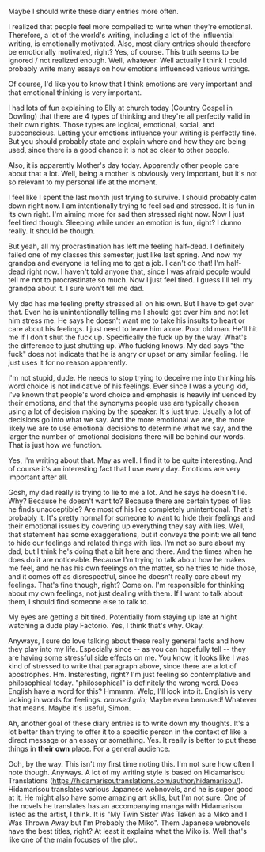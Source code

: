 
Maybe I should write these diary entries more often.

I realized that people feel more compelled to write when they're emotional. Therefore, a lot of the world's writing, including a lot of the influential writing, is emotionally motivated. Also, most diary entries should therefore be emotionally motivated, right? Yes, of course. This truth seems to be ignored / not realized enough. Well, whatever. Well actually I think I could probably write many essays on how emotions influenced various writings.

Of course, I'd like you to know that I think emotions are very important and that emotional thinking is very important.

I had lots of fun explaining to Elly at church today (Country Gospel in Dowling) that there are 4 types of thinking and they're all perfectly valid in their own rights. Those types are logical, emotional, social, and subconscious. Letting your emotions influence your writing is perfectly fine. But you should probably state and explain where and how they are being used, since there is a good chance it is not so clear to other people.

Also, it is apparently Mother's day today. Apparently other people care about that a lot. Well, being a mother is obviously very important, but it's not so relevant to my personal life at the moment.

I feel like I spent the last month just trying to survive. I should probably calm down right now. I am intentionally trying to feel sad and stressed. It is fun in its own right. I'm aiming more for sad then stressed right now. Now I just feel tired though. Sleeping while under an emotion is fun, right? I dunno really. It should be though.

But yeah, all my procrastination has left me feeling half-dead. I definitely failed one of my classes this semester, just like last spring. And now my grandpa and everyone is telling me to get a job. I can't do that! I'm half-dead right now. I haven't told anyone that, since I was afraid people would tell me not to procrastinate so much. Now I just feel tired. I guess I'll tell my grandpa about it. I sure won't tell me dad.

My dad has me feeling pretty stressed all on his own. But I have to get over that. Even he is unintentionally telling me I should get over him and not let him stress me. He says he doesn't want me to take his insults to heart or care about his feelings. I just need to leave him alone. Poor old man. He'll hit me if I don't shut the fuck up. Specifically the fuck up by the way. What's the difference to just shutting up. Who fucking knows. My dad says "the fuck" does not indicate that he is angry or upset or any similar feeling. He just uses it for no reason apparently.

I'm not stupid, dude. He needs to stop trying to deceive me into thinking his word choice is not indicative of his feelings. Ever since I was a young kid, I've known that people's word choice and emphasis is heavily influenced by their emotions, and that the synonyms people use are typically chosen using a lot of decision making by the speaker. It's just true. Usually a lot of decisions go into what we say. And the more emotional we are, the more likely we are to use emotional decisions to determine what we say, and the larger the number of emotional decisions there will be behind our words. That is just how we function.

Yes, I'm writing about that. May as well. I find it to be quite interesting. And of course it's an interesting fact that I use every day. Emotions are very important after all.

Gosh, my dad really is trying to lie to me a lot. And he says he doesn't lie. Why? Because he doesn't want to? Because there are certain types of lies he finds unacceptible? Are most of his lies completely unintentional. That's probably it. It's pretty normal for someone to want to hide their feelings and their emotional issues by covering up everything they say with lies. Well, that statement has some exaggerations, but it conveys the point: we all tend to hide our feelings and related things with lies. I'm not so sure about my dad, but I think he's doing that a bit here and there. And the times when he does do it are noticeable. Because I'm trying to talk about how he makes me feel, and he has his own feelings on the matter, so he tries to hide those, and it comes off as disrespectful, since he doesn't really care about my feelings. That's fine though, right? Come on. I'm responsible for thinking about my own feelings, not just dealing with them. If I want to talk about them, I should find someone else to talk to.

My eyes are getting a bit tired. Potentially from staying up late at night watching a dude play Factorio. Yes, I think that's why. Okay.

Anyways, I sure do love talking about these really general facts and how they play into my life. Especially since -- as you can hopefully tell -- they are having some stressful side effects on me. You know, it looks like I was kind of stressed to write that paragraph above, since there are a lot of apostrophes. Hm. Insteresting, right? I'm just feeling so contemplative and philosophical today. "philosophical" is definitely the wrong word. Does English have a word for this? Hmmmm. Welp, I'll look into it. English is very lacking in words for feelings. *amused grin*; Maybe even bemused! Whatever that means. Maybe it's useful, Simon.

Ah, another goal of these diary entries is to write down my thoughts. It's a lot better than trying to offer it to a specific person in the context of like a direct message or an essay or something. Yes. It really is better to put these things in **their own** place. For a general audience.

Ooh, by the way. This isn't my first time noting this. I'm not sure how often I note though. Anyways. A lot of my writing style is based on Hidamarisou Translations (https://hidamarisoutranslations.com/author/hidamarisou/). Hidamarisou translates various Japanese webnovels, and he is super good at it. He might also have some amazing art skills, but I'm not sure. One of the novels he translates has an accompanying manga with Hidamarisou listed as the artist, I think. It is "My Twin Sister Was Taken as a Miko and I Was Thrown Away but I'm Probably the Miko". Them Japanese webnovels have the best titles, right? At least it explains what the Miko is. Well that's like one of the main focuses of the plot.




